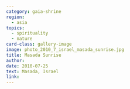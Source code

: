 ```yaml
---
category: gaia-shrine
region:
  - asia
topics:
  - spirituality
  - nature
card-class: gallery-image
image: photo_2010_7_israel_masada_sunrise.jpg
title: Masada Sunrise
author:
date: 2010-07-25
text: Masada, Israel
link:
---
```

